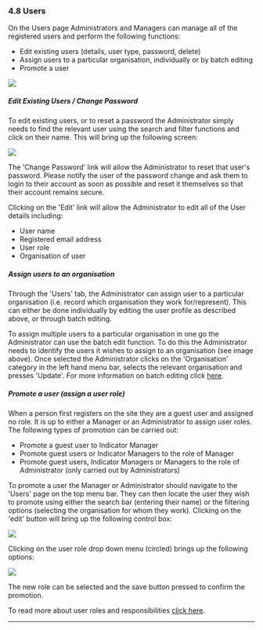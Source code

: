 ### 4.8 Users

On the Users page Administrators and Managers can manage all of the registered users and perform the following functions:

* Edit existing users \(details, user type, password, delete\)
* Assign users to a particular organisation, individually or by batch editing
* Promote a user

![](assets/Users.png)

##### Edit Existing Users / Change Password

To edit existing users, or to reset a password the Administrator simply needs to find the relevant user using the search and filter functions and click on their name. This will bring up the following screen:

![](assets/Edit_User.png)

The 'Change Password' link will allow the Administrator to reset that user's password. Please notify the user of the password change and ask them to login to their account as soon as possible and reset it themselves so that their account remains secure.

Clicking on the 'Edit' link will allow the Administrator to edit all of the User details including:

* User name
* Registered email address
* User role
* Organisation of user

##### Assign users to an organisation

Through the 'Users' tab, the Administrator can assign user to a particular organisation \(i.e. record which organisation they work for/represent\). This can either be done individually by editing the user profile as described above, or through batch editing.

To assign multiple users to a particular organisation in one go the Administrator can use the batch edit function. To do this the Administrator needs to identify the users it wishes to assign to an organisation \(see image above\). Once selected the Administrator clicks on the 'Organisation' category in the left hand menu bar, selects the relevant organisation and presses 'Update'. For more information on batch editing click [here](users/actions.md).

##### Promote a user \(assign a user role\)

When a person first registers on the site they are a guest user and assigned no role. It is up to either a Manager or an Administrator to assign user roles. The following types of promotion can be carried out:

* Promote a guest user to Indicator Manager
* Promote guest users or Indicator Managers to the role of Manager
* Promote guest users, Indicator Managers or Managers to the role of Administrator \(only carried out by Administrators\)

To promote a user the Manager or Administrator should navigate to the 'Users' page on the top menu bar. They can then locate the user they wish to promote using either the search bar \(entering their name\) or the filtering options \(selecting the organisation for whom they work\). Clicking on the 'edit' button will bring up the following control box:

![](assets/No_user_role.png)

Clicking on the user role drop down menu \(circled\) brings up the following options:

![](assets/userr_role_drop_down.png)

The new role can be selected and the save button pressed to confirm the promotion.

To read more about user roles and responsibilities [click here](members/user-roles.md).

---



